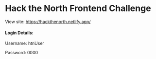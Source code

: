 # Hack the North Frontend Challenge
View site: https://hackthenorth.netlify.app/
#### Login Details:
Username: htnUser

Password: 0000
